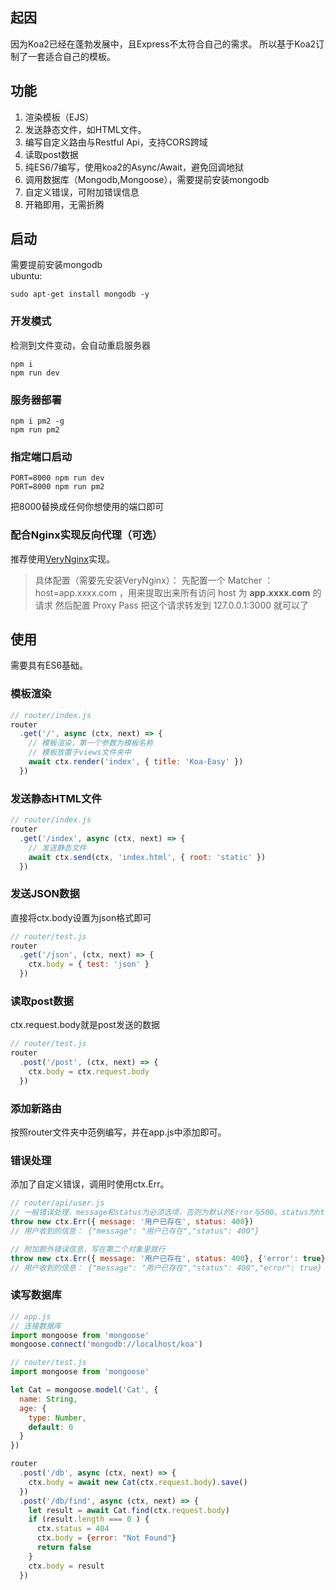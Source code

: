## 起因
因为Koa2已经在蓬勃发展中，且Express不太符合自己的需求。
所以基于Koa2订制了一套适合自己的模板。

## 功能
1. 渲染模板（EJS）
2. 发送静态文件，如HTML文件。
3. 编写自定义路由与Restful Api，支持CORS跨域
4. 读取post数据
5. 纯ES6/7编写，使用koa2的Async/Await，避免回调地狱
6. 调用数据库（Mongodb,Mongoose），需要提前安装mongodb
7. 自定义错误，可附加错误信息
8. 开箱即用，无需折腾

## 启动
需要提前安装mongodb  
ubuntu:  
```
sudo apt-get install mongodb -y
```
### 开发模式
检测到文件变动，会自动重启服务器
```
npm i
npm run dev
```
### 服务器部署
```
npm i pm2 -g
npm run pm2
```
### 指定端口启动
```
PORT=8000 npm run dev
PORT=8000 npm run pm2
```
把8000替换成任何你想使用的端口即可

### 配合Nginx实现反向代理（可选）
推荐使用[VeryNginx](https://github.com/alexazhou/VeryNginx)实现。
> 具体配置（需要先安装VeryNginx）：
先配置一个 Matcher ： host=app.xxxx.com ，用来提取出来所有访问 host 为 **app.xxxx.com** 的请求 
然后配置 Proxy Pass 把这个请求转发到 127.0.0.1:3000 就可以了

## 使用
需要具有ES6基础。

### 模板渲染
```javascript
// router/index.js
router
  .get('/', async (ctx, next) => {
    // 模板渲染，第一个参数为模板名称
    // 模板放置于views文件夹中
    await ctx.render('index', { title: 'Koa-Easy' })
  })
```
### 发送静态HTML文件
```javascript
// router/index.js
router
  .get('/index', async (ctx, next) => {
    // 发送静态文件
    await ctx.send(ctx, 'index.html', { root: 'static' })
  })
```
### 发送JSON数据
直接将ctx.body设置为json格式即可

```javascript
// router/test.js
router
  .get('/json', (ctx, next) => {
    ctx.body = { test: 'json' }
  })
```
### 读取post数据
ctx.request.body就是post发送的数据

```javascript
// router/test.js
router
  .post('/post', (ctx, next) => {
    ctx.body = ctx.request.body
  })
```
### 添加新路由
按照router文件夹中范例编写，并在app.js中添加即可。

### 错误处理
添加了自定义错误，调用时使用ctx.Err。

```javascript
// router/api/user.js
// 一般错误处理，message和status为必须选项，否则为默认的Error与500。status为http状态码
throw new ctx.Err({ message: '用户已存在', status: 400})
// 用户收到的信息： {"message": "用户已存在","status": 400"}

// 附加额外错误信息，写在第二个对象里就行
throw new ctx.Err({ message: '用户已存在', status: 400}, {'error': true})
// 用户收到的信息： {"message": "用户已存在","status": 400","error": true}
```
### 读写数据库

```javascript
// app.js
// 连接数据库
import mongoose from 'mongoose'
mongoose.connect('mongodb://localhost/koa')
```
```javascript
// router/test.js
import mongoose from 'mongoose'

let Cat = mongoose.model('Cat', {
  name: String,
  age: {
    type: Number,
    default: 0
  }
})

router  
  .post('/db', async (ctx, next) => {
    ctx.body = await new Cat(ctx.request.body).save()
  })
  .post('/db/find', async (ctx, next) => {
    let result = await Cat.find(ctx.request.body)
    if (result.length === 0 ) {
      ctx.status = 404
      ctx.body = {error: "Not Found"}
      return false
    }
    ctx.body = result
  })
```
